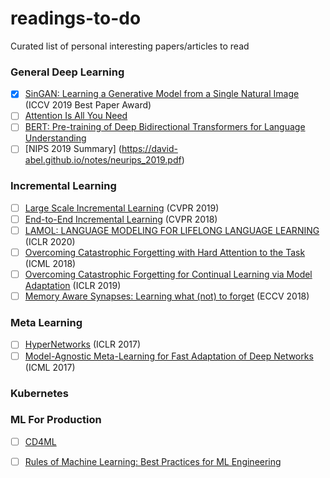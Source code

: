 # readings-to-do
 Curated list of personal interesting papers/articles to read
 
### General Deep Learning
- [x] [SinGAN: Learning a Generative Model from a Single Natural Image](https://arxiv.org/abs/1905.01164) (ICCV 2019 Best Paper Award)
- [ ] [Attention Is All You Need](https://papers.nips.cc/paper/7181-attention-is-all-you-need.pdf)
- [ ] [BERT: Pre-training of Deep Bidirectional Transformers for Language Understanding](https://arxiv.org/abs/1810.04805)
- [ ] [NIPS 2019 Summary] (https://david-abel.github.io/notes/neurips_2019.pdf)
 
### Incremental Learning
- [ ] [Large Scale Incremental Learning](https://arxiv.org/abs/1905.13260) (CVPR 2019)
- [ ] [End-to-End Incremental Learning](https://arxiv.org/abs/1807.09536) (CVPR 2018)
- [ ] [LAMOL: LANGUAGE MODELING FOR LIFELONG LANGUAGE LEARNING](https://openreview.net/pdf?id=Skgxcn4YDS) (ICLR 2020)
- [ ] [Overcoming Catastrophic Forgetting with Hard Attention to the Task](http://proceedings.mlr.press/v80/serra18a/serra18a.pdf) (ICML 2018)
- [ ] [Overcoming Catastrophic Forgetting for Continual Learning via Model Adaptation](https://openreview.net/forum?id=ryGvcoA5YX) (ICLR 2019)
- [ ] [Memory Aware Synapses: Learning what (not) to forget](http://homes.esat.kuleuven.be/~raljundi/papers/MAS.pdf) (ECCV 2018) 

### Meta Learning
- [ ] [HyperNetworks](https://openreview.net/pdf?id=rkpACe1lx) (ICLR 2017)
- [ ] [Model-Agnostic Meta-Learning for Fast Adaptation of Deep Networks](https://arxiv.org/pdf/1703.03400.pdf) (ICML 2017)

### Kubernetes 

### ML For Production
- [ ] [CD4ML](https://martinfowler.com/articles/cd4ml.html)
- [ ] [Rules of Machine Learning: Best Practices for ML Engineering](https://developers.google.com/machine-learning/guides/rules-of-ml)


